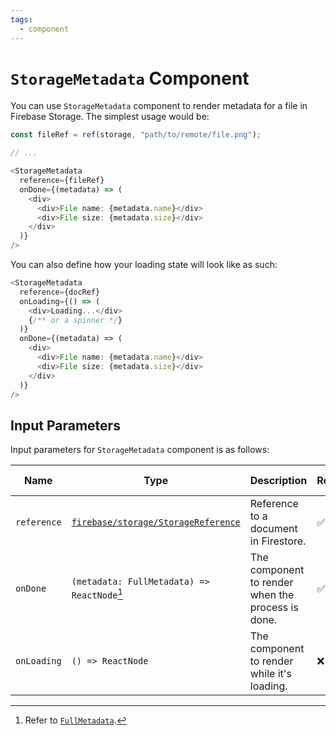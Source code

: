 ```yaml
---
tags:
  - component
---
```


# `StorageMetadata` Component

You can use `StorageMetadata` component to render metadata for a file in Firebase Storage. The simplest usage would be:

```typescript
const fileRef = ref(storage, "path/to/remote/file.png");

// ...

<StorageMetadata
  reference={fileRef}
  onDone={(metadata) => (
    <div>
      <div>File name: {metadata.name}</div>
      <div>File size: {metadata.size}</div>
    </div>
  )}
/>
```

You can also define how your loading state will look like as such:

```typescript
<StorageMetadata
  reference={docRef}
  onLoading={() => (
    <div>Loading...</div>
    {/** or a spinner */}
  )}
  onDone={(metadata) => (
    <div>
      <div>File name: {metadata.name}</div>
      <div>File size: {metadata.size}</div>
    </div>
  )}
/>
```

## Input Parameters

Input parameters for `StorageMetadata` component is as follows:

| Name | Type | Description | Required | Default Value |
|---|---|---|---|---|
| `reference` | [`firebase/storage/StorageReference`][StorageReferenceRefDoc] | Reference to a document in Firestore. | ✅ | - |
| `onDone` | `(metadata: FullMetadata) => ReactNode`[^fullmetadata] | The component to render when the process is done. | ✅ | - |
| `onLoading` | `() => ReactNode` | The component to render while it's loading. | ❌ | An empty component. |

[^fullmetadata]: Refer to [`FullMetadata`][FullMetadataRefDoc].

[StorageReferenceRefDoc]: https://firebase.google.com/docs/reference/android/com/google/firebase/storage/StorageReference
[FullMetadataRefDoc]: https://firebase.google.com/docs/reference/js/storage.fullmetadata